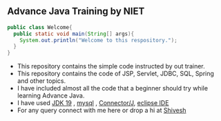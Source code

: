 ## Advance Java Training by NIET

```java
public class Welcome{
  public static void main(String[] args){
    System.out.println("Welcome to this respository.");
  }
}
```
* This repository contains the simple code instructed by out trainer.
* This repository contains the code of JSP, Servlet, JDBC, SQL, Spring and other topics.
* I have included almost all the code that a beginner should try while learning Advance Java.
* I have used [JDK 19](https://download.oracle.com/java/19/latest/jdk-19_windows-x64_bin.msi) , [mysql](https://dev.mysql.com/downloads/installer/) , [Connector/J](https://dev.mysql.com/downloads/connector/j/), [eclipse IDE](https://www.eclipse.org/downloads/packages/installer)
* For any query connect with me here or drop a hi at [Shivesh](https://www.linkedin.com/in/sudoshivesh/)
